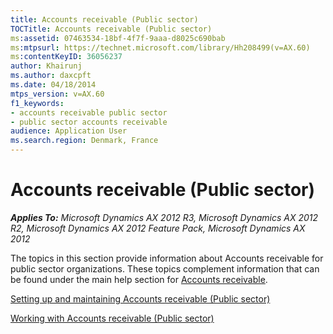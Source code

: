 ```yaml
---
title: Accounts receivable (Public sector)
TOCTitle: Accounts receivable (Public sector)
ms:assetid: 07463534-18bf-4f7f-9aaa-d8025c690bab
ms:mtpsurl: https://technet.microsoft.com/library/Hh208499(v=AX.60)
ms:contentKeyID: 36056237
author: Khairunj
ms.author: daxcpft
ms.date: 04/18/2014
mtps_version: v=AX.60
f1_keywords:
- accounts receivable public sector
- public sector accounts receivable
audience: Application User
ms.search.region: Denmark, France
---
```


# Accounts receivable (Public sector) 


_**Applies To:** Microsoft Dynamics AX 2012 R3, Microsoft Dynamics AX 2012 R2, Microsoft Dynamics AX 2012 Feature Pack, Microsoft Dynamics AX 2012_

The topics in this section provide information about Accounts receivable for public sector organizations. These topics complement information that can be found under the main help section for [Accounts receivable](accounts-receivable.md).

[Setting up and maintaining Accounts receivable (Public sector)](setting-up-and-maintaining-accounts-receivable-public-sector.md)

[Working with Accounts receivable (Public sector)](working-with-accounts-receivable-public-sector.md)

  


